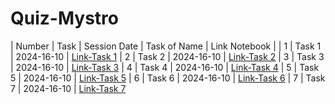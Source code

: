 # Quiz-Mystro
| Number | Task   | Session Date  | Task of Name | Link Notebook |
| 1     | Task 1 | 2024-16-10    | [Link-Task 1](#) 
| 2     | Task 2 | 2024-16-10    | [Link-Task 2](https://github.com/Ali-jalil88/Quiz-Mystro/blob/main/task2.ipynb) 
| 3     | Task 3 | 2024-16-10    | [Link-Task 3](#) 
| 4     | Task 4 | 2024-16-10    | [Link-Task 4](#) 
| 5     | Task 5 | 2024-16-10    | [Link-Task 5](#) 
| 6     | Task 6 | 2024-16-10    | [Link-Task 6](#) 
| 7     | Task 7 | 2024-16-10    | [Link-Task 7](#) 
